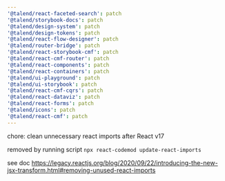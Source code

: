 ```yaml
---
'@talend/react-faceted-search': patch
'@talend/storybook-docs': patch
'@talend/design-system': patch
'@talend/design-tokens': patch
'@talend/react-flow-designer': patch
'@talend/router-bridge': patch
'@talend/react-storybook-cmf': patch
'@talend/react-cmf-router': patch
'@talend/react-components': patch
'@talend/react-containers': patch
'@talend/ui-playground': patch
'@talend/ui-storybook': patch
'@talend/react-cmf-cqrs': patch
'@talend/react-dataviz': patch
'@talend/react-forms': patch
'@talend/icons': patch
'@talend/react-cmf': patch
---
```


chore: clean unnecessary react imports after React v17

removed by running script `npx react-codemod update-react-imports`

see doc https://legacy.reactjs.org/blog/2020/09/22/introducing-the-new-jsx-transform.html#removing-unused-react-imports
